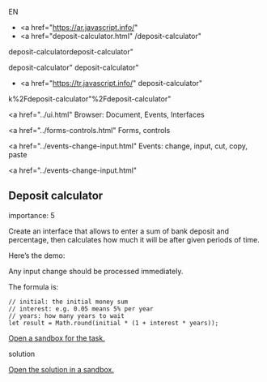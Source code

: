 EN

- <a href="https://ar.javascript.info/"
- <a href="deposit-calculator.html"
  /deposit-calculator"

deposit-calculatordeposit-calculator"

<!-- -->

deposit-calculator"
deposit-calculator"

- <a href="https://tr.javascript.info/"
  deposit-calculator"

k%2Fdeposit-calculator"%2Fdeposit-calculator" </a>

<a href="../ui.html" Browser: Document, Events, Interfaces</span></a>

<a href="../forms-controls.html" Forms, controls</span></a>

<a href="../events-change-input.html" Events: change, input, cut, copy, paste</span></a>

<a href="../events-change-input.html"

## Deposit calculator

<span class="task__importance" title="How important is the task, from 1 to 5">importance: 5</span>

Create an interface that allows to enter a sum of bank deposit and percentage, then calculates how much it will be after given periods of time.

Here’s the demo:

Any input change should be processed immediately.

The formula is:

    // initial: the initial money sum
    // interest: e.g. 0.05 means 5% per year
    // years: how many years to wait
    let result = Math.round(initial * (1 + interest * years));

[Open a sandbox for the task.](https://plnkr.co/edit/m91aRhjRUmEfzctR?p=preview)

solution

[Open the solution in a sandbox.](https://plnkr.co/edit/RDYGjvI0orX6oZfU?p=preview)
